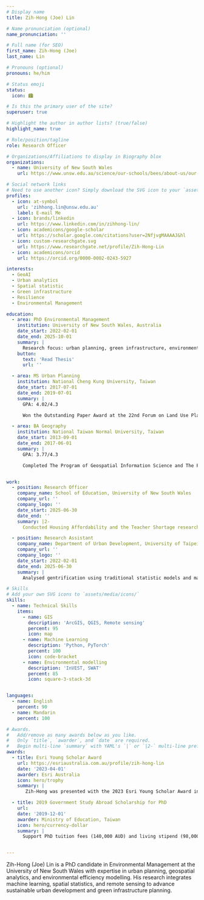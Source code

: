 ```yaml
---
# Display name
title: Zih-Hong (Joe) Lin

# Name pronunciation (optional)
name_pronunciation: ''

# Full name (for SEO)
first_name: Zih-Hong (Joe)
last_name: Lin

# Pronouns (optional)
pronouns: he/him

# Status emoji
status:
  icon: 🏙

# Is this the primary user of the site?
superuser: true

# Highlight the author in author lists? (true/false)
highlight_name: true

# Role/position/tagline
role: Research Officer

# Organizations/Affiliations to display in Biography blox
organizations:
  - name: University of New South Wales 
    url: https://www.unsw.edu.au/science/our-schools/bees/about-us/our-people/postgraduate-research-students/zi-hong-lin-grs-profile

# Social network links
# Need to use another icon? Simply download the SVG icon to your `assets/media/icons/` folder.
profiles:
  - icon: at-symbol
    url: 'zihhong.lin@unsw.edu.au'
    label: E-mail Me
  - icon: brands/linkedin
    url: https://www.linkedin.com/in/zihhong-lin/
  - icon: academicons/google-scholar
    url: https://scholar.google.com/citations?user=2NfjvgMAAAAJ&hl
  - icon: custom-researchgate.svg
    url: https://www.researchgate.net/profile/Zih-Hong-Lin
  - icon: academicons/orcid
    url: https://orcid.org/0000-0002-0243-5927

interests:
  - GeoAI
  - Urban analytics
  - Spatial statistic
  - Green infrastructure
  - Resilience
  - Environmental Management

education:
  - area: PhD Environmental Management
    institution: University of New South Wales, Australia
    date_start: 2022-02-01
    date_end: 2025-10-01
    summary: |
      Research focus: urban planning, green infrastructure, environmental efficiency, spatial analysis and statistics, machine learning, environmental modelling, SDGs
    button:
      text: 'Read Thesis'
      url: ''

  - area: MS Urban Planning
    institution: National Cheng Kung University, Taiwan
    date_start: 2017-07-01
    date_end: 2019-07-01
    summary: |
      GPA: 4.02/4.3

      Won the Outstanding Paper Award at the 22nd Forum on Land Use Planning.

  - area: BA Geography
    institution: National Taiwan Normal University, Taiwan
    date_start: 2013-09-01
    date_end: 2017-06-01
    summary: |
      GPA: 3.77/4.3

      Completed The Program of Geospatial Information Science and The Program of Environment Monitoring and Disaster Mitigation


work:
  - position: Research Officer
    company_name: School of Education, University of New South Wales
    company_url: ''
    company_logo: ''
    date_start: 2025-06-30
    date_end: ''
    summary: |2-
      Conducted Housing Affordability and the Teacher Shortage research program.

  - position: Research Assistant
    company_name: Department of Urban Development, University of Taipei
    company_url: ''
    company_logo: ''
    date_start: 2022-02-01
    date_end: 2025-06-30
    summary: |
      Analysed gentrification using traditional statistic models and machine learning. 

# Skills
# Add your own SVG icons to `assets/media/icons/`
skills:
  - name: Technical Skills
    items:
      - name: GIS
        description: 'ArcGIS, QGIS, Remote sensing'
        percent: 95
        icon: map
      - name: Machine Learning
        description: 'Python, PyTorch'
        percent: 100
        icon: code-bracket
      - name: Environmental modelling
        description: 'InVEST, SWAT'
        percent: 85
        icon: square-3-stack-3d


languages:
  - name: English
    percent: 90
  - name: Mandarin
    percent: 100

# Awards.
#   Add/remove as many awards below as you like.
#   Only `title`, `awarder`, and `date` are required.
#   Begin multi-line `summary` with YAML's `|` or `|2-` multi-line prefix and indent 2 spaces below.
awards:
  - title: Esri Young Scholar Award 
    url: https://esriaustralia.com.au/profile/zih-hong-lin
    date: '2023-04-01'
    awarder: Esri Australia
    icon: hero/trophy
    summary: |
       Zih-Hong was presented with the 2023 Esri Young Scholar Award in recognition of his project “Towards Urban Green Equity in Australia – Developing Australia’s Urban Green Space Equality Dashboard”. 

  - title: 2019 Government Study Abroad Scholarship for PhD
    url: 
    date: '2019-12-01'
    awarder: Ministry of Education, Taiwan
    icon: hero/currency-dollar
    summary: |
      Support PhD tuition fees (140,000 AUD) and living stipend (98,000 AUD) across 3 years.


---
```


Zih-Hong (Joe) Lin is a PhD candidate in Environmental Management at the University of New South Wales with expertise in urban planning, geospatial analytics, and environmental efficiency modelling. His research integrates machine learning, spatial statistics, and remote sensing to advance sustainable urban development and green infrastructure planning.
